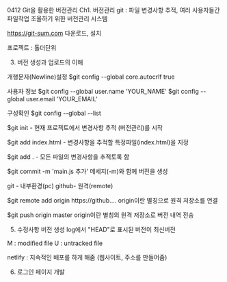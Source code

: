 0412
Git을 활용한 버전관리
Ch1. 버전관리
git : 파일 변경사항 추적, 
여러 사용자들간 파일작업 조율하기 위한
버전관리 시스템

https://git-sum.com 다운로드, 설치

프로젝트 : 톨더단위

03. 버전 생성과 업로드의 이해

개행문자(Newline)설정
$git config --global core.autocrlf true

사용자 정보
$git config --global user.name 'YOUR_NAME'
$git config --global user.email 'YOUR_EMAIL'

구성확인
$git config --global --list


$git init - 현재 프로젝트에서 변경사항 추적
(버전관리)를 시작

$git add index.html - 변경사항을 추적할
특정파일(index.html)을 지정

$git add . - 모든 파일의 변경사항을 추적토록 함

$git commit -m 'main.js 추가'
메세지(-m)와 함께 버전을 생성

git - 내부환경(pc)
github- 원격(remote)

$git remote add origin https://github....
origin이란 별칭으로 원격 저장소를 연결

$git push origin master
origin이란 별칭의 원격 저장소로 버전 내역 전송

05. 수정사항 버전 생성
log에서 "HEAD"로 표시된 버전이 최신버전

M : modified file
U : untracked file

netlify : 지속적인 배포를 하게 해줌
(웹사이트, 주소를 만들어줌)

06. 로그인 페이지 개발
